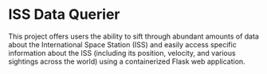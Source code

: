 # ISS Data Querier
This project offers users the ability to sift through abundant amounts of data  about the International Space Station (ISS) and easily access specific information about the ISS (including its position, velocity, and various sightings across the world) using a containerized Flask web application.
